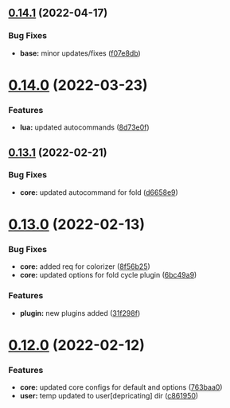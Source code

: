 ## [0.14.1](https://github.com/umgbhalla/nvim-titan/compare/v0.14.0...v0.14.1) (2022-04-17)


### Bug Fixes

* **base:** minor updates/fixes ([f07e8db](https://github.com/umgbhalla/nvim-titan/commit/f07e8db8479c6733fcbeff3d4908af9f3c4ef001))



# [0.14.0](https://github.com/umgbhalla/nvim-titan/compare/v0.13.1...v0.14.0) (2022-03-23)


### Features

* **lua:** updated autocommands ([8d73e0f](https://github.com/umgbhalla/nvim-titan/commit/8d73e0f24519dd12ada3e532983bf946bdbea32a))



## [0.13.1](https://github.com/umgbhalla/nvim-titan/compare/v0.13.0...v0.13.1) (2022-02-21)


### Bug Fixes

* **core:** updated autocommand for fold ([d6658e9](https://github.com/umgbhalla/nvim-titan/commit/d6658e9811f6b71bafb562abb03689b093a042c9))



# [0.13.0](https://github.com/umgbhalla/nvim-titan/compare/v0.12.0...v0.13.0) (2022-02-13)


### Bug Fixes

* **core:** added req for colorizer ([8f56b25](https://github.com/umgbhalla/nvim-titan/commit/8f56b25f1a1337bb858bae5959c0581c70fcbbae))
* **core:** updated options for fold cycle plugin ([6bc49a9](https://github.com/umgbhalla/nvim-titan/commit/6bc49a935690c237efb3b903c6695445bd8abe35))


### Features

* **plugin:** new plugins added ([31f298f](https://github.com/umgbhalla/nvim-titan/commit/31f298feebb01d3ad157abe9b4245771ba886f66))



# [0.12.0](https://github.com/umgbhalla/nvim-titan/compare/v0.11.0...v0.12.0) (2022-02-12)


### Features

* **core:** updated core configs for default and options ([763baa0](https://github.com/umgbhalla/nvim-titan/commit/763baa01f69de6de9aa07fe9f0972d0ac3246e4e))
* **user:** temp updated to user[depricating] dir ([c861950](https://github.com/umgbhalla/nvim-titan/commit/c8619503a76b10d36a9a4daed8666b4a4fbe4c0b))



